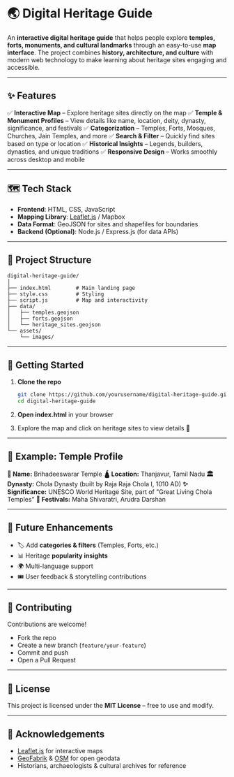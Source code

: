 # 🌏 Digital Heritage Guide

An **interactive digital heritage guide** that helps people explore **temples, forts, monuments, and cultural landmarks** through an easy-to-use **map interface**. The project combines **history, architecture, and culture** with modern web technology to make learning about heritage sites engaging and accessible.

---

## ✨ Features

✅ **Interactive Map** – Explore heritage sites directly on the map
✅ **Temple & Monument Profiles** – View details like name, location, deity, dynasty, significance, and festivals
✅ **Categorization** – Temples, Forts, Mosques, Churches, Jain Temples, and more
✅ **Search & Filter** – Quickly find sites based on type or location
✅ **Historical Insights** – Legends, builders, dynasties, and unique traditions
✅ **Responsive Design** – Works smoothly across desktop and mobile

---

## 🗺️ Tech Stack

* **Frontend**: HTML, CSS, JavaScript
* **Mapping Library**: [Leaflet.js](https://leafletjs.com/) / Mapbox
* **Data Format**: GeoJSON for sites and shapefiles for boundaries
* **Backend (Optional)**: Node.js / Express.js (for data APIs)

---

## 📌 Project Structure

```
digital-heritage-guide/
│
├── index.html        # Main landing page
├── style.css         # Styling
├── script.js         # Map and interactivity
├── data/
│   ├── temples.geojson
│   ├── forts.geojson
│   └── heritage_sites.geojson
└── assets/
    └── images/
```

---

## 🚀 Getting Started

1. **Clone the repo**

   ```bash
   git clone https://github.com/yourusername/digital-heritage-guide.git
   cd digital-heritage-guide
   ```

2. **Open index.html** in your browser

3. Explore the map and click on heritage sites to view details 🎉

---

## 📖 Example: Temple Profile

**📍 Name:** Brihadeeswarar Temple
**🛕 Location:** Thanjavur, Tamil Nadu
**🏛️ Dynasty:** Chola Dynasty (built by Raja Raja Chola I, 1010 AD)
**✨ Significance:** UNESCO World Heritage Site, part of "Great Living Chola Temples"
**🎉 Festivals:** Maha Shivaratri, Arudra Darshan

---

## 🔮 Future Enhancements

* 🏷️ Add **categories & filters** (Temples, Forts, etc.)
* 📊 Heritage **popularity insights**
* 🌍 Multi-language support
* 🎟️ User feedback & storytelling contributions

---

## 🤝 Contributing

Contributions are welcome!

* Fork the repo
* Create a new branch (`feature/your-feature`)
* Commit and push
* Open a Pull Request

---

## 📜 License

This project is licensed under the **MIT License** – free to use and modify.

---

## 🌟 Acknowledgements

* [Leaflet.js](https://leafletjs.com/) for interactive maps
* [GeoFabrik](https://www.geofabrik.de/) & [OSM](https://www.openstreetmap.org/) for open geodata
* Historians, archaeologists & cultural archives for reference
